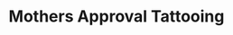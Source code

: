 ---
title: "Mothers Approval Tattooing"
url: /stevens-point/mothers-approval-tattooing/
shop: Tattoo
---